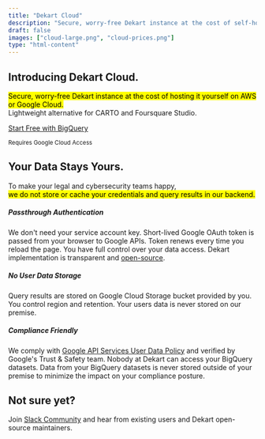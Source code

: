 ```yaml
---
title: "Dekart Cloud"
description: "Secure, worry-free Dekart instance at the cost of self-hosting on AWS or Google Cloud."
draft: false
images: ["cloud-large.png", "cloud-prices.png"]
type: "html-content"
---
```


<article class="pb-5">
  <div class="p-3 text-center">
    <h1 class="cloud-title">Introducing Dekart Cloud.</h1>
    <p class="lead">
      <mark>Secure, worry-free Dekart instance at the cost of hosting it yourself on AWS or Google Cloud.</mark>
      <br/> Lightweight alternative for CARTO and Foursquare Studio.
    </p>
  </div>
  <div class="cloud-prices">
    <div style="background-image: url(./cloud-prices.png);">
    </div>
  </div>
  <div class="text-center pt-5">
    <a class="btn btn-primary btn-lg" href="http://cloud.dekart.xyz" role="button">Start Free with BigQuery</a>
    <p><small>Requires Google Cloud Access</small></p>
  </div>
  <div>
    <div class="text-center d-flex flex-column align-items-center">
      <h2>Your Data Stays Yours.</h2>
      <p class="lead">To make your legal and cybersecurity teams happy,<br/><mark>we do not store or cache your credentials and query results in our backend.</mark></p>
    </div>
    <div class="d-flex flex-column align-items-center">
      <div class="col-xl-10">
        <h5>Passthrough Authentication</h3>
        <p>We don't need your service account key. Short-lived Google OAuth token is passed from your
          browser to Google APIs. Token renews every time you reload the page. You have full control over your data access. Dekart implementation is
          transparent and <a target="_blank" href="https://github.com/dekart-xyz/dekart">open-source</a>.</p>
      </div>
      <div class="col-xl-10">
        <h5>No User Data Storage</h3>
        <p>Query results are stored on Google Cloud Storage bucket provided by you. You control region and retention. Your users data is never stored on our premise.</p>
      </div>
      <div class="col-xl-10">
        <h5>Compliance Friendly</h5>
        <p>We comply with <a href="https://cloud.google.com/terms/services">Google API Services User Data
            Policy</a> and verified by Google's Trust & Safety team. Nobody at Dekart can access your BigQuery datasets. Data from your BigQuery datasets is never stored outside of your premise to minimize the impact on your compliance posture.</p>
      </div>
    </div>
  </div>
  <div class="text-center">
    <h2>Not sure yet?</h2>
    <p class="lead">Join <a target="_blank" href="https://slack.dekart.xyz/">Slack Community</a> and hear from existing users and Dekart open-source maintainers.</p>
  </div>
</article>